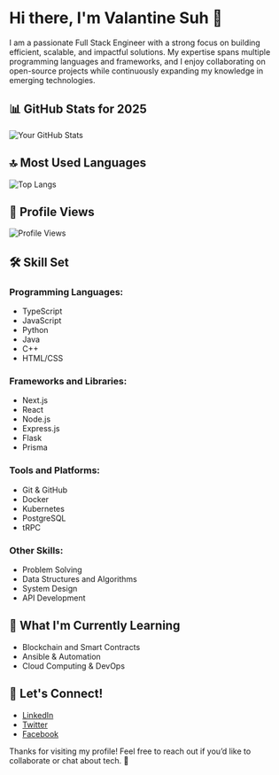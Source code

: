 # Hi there, I'm Valantine Suh 👋  

I am a passionate Full Stack Engineer with a strong focus on building efficient, scalable, and impactful solutions. My expertise spans multiple programming languages and frameworks, and I enjoy collaborating on open-source projects while continuously expanding my knowledge in emerging technologies.

## 📊 GitHub Stats for 2025  

![Your GitHub Stats](https://github-readme-stats.vercel.app/api?username=Valsuh45&show_icons=true&theme=radical)  

## 🔝 Most Used Languages  

![Top Langs](https://github-readme-stats.vercel.app/api/top-langs/?username=Valsuh45&layout=compact&theme=radical)  

## 🌟 Profile Views  

![Profile Views](https://komarev.com/ghpvc/?username=Valsuh45&color=blue)  

## 🛠️ Skill Set  

### **Programming Languages:**  
- TypeScript  
- JavaScript  
- Python  
- Java  
- C++  
- HTML/CSS  

### **Frameworks and Libraries:**  
- Next.js  
- React  
- Node.js  
- Express.js  
- Flask  
- Prisma  

### **Tools and Platforms:**  
- Git & GitHub  
- Docker  
- Kubernetes  
- PostgreSQL  
- tRPC  

### **Other Skills:**  
- Problem Solving  
- Data Structures and Algorithms  
- System Design  
- API Development  

## 🌱 What I'm Currently Learning  
- Blockchain and Smart Contracts  
- Ansible & Automation  
- Cloud Computing & DevOps  

## 💬 Let's Connect!  
- [LinkedIn](https://www.linkedin.com/in/fuh-valantine-4a05602a3)  
- [Twitter](https://twitter.com/Valsuh45)  
- [Facebook](https://www.facebook.com/profile.php?id=100082021437691)  

Thanks for visiting my profile! Feel free to reach out if you’d like to collaborate or chat about tech. 🚀  

